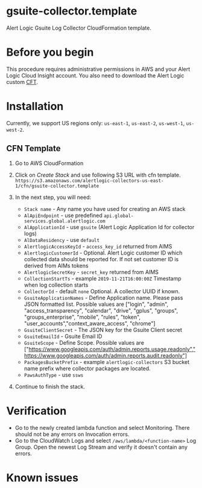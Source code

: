 # gsuite-collector.template

Alert Logic Gsuite Log Collector CloudFormation template.

 
# Before you begin

This procedure requires administrative permissions in AWS and your Alert Logic 
Cloud Insight account. You also need to download the Alert Logic custom [CFT](https://github.com/alertlogic/paws-collector/blob/master/collectors/gsuite/cfn/gsuite-collector.template).


# Installation

Currently, we support US regions only: `us-east-1`, `us-east-2`, `us-west-1`, 
`us-west-2`.


## CFN Template
1. Go to AWS CloudFormation 
1. Click on *Create Stack* and use following S3 URL with cfn template.
`https://s3.amazonaws.com/alertlogic-collectors-us-east-1/cfn/gsuite-collector.template`
1. In the next step, you will need:
   - `Stack name` - Any name you have used for creating an AWS stack
   - `AlApiEndpoint` - use predefined `api.global-services.global.alertlogic.com` 
   - `AlApplicationId` - use `gsuite` (Alert Logic Application Id for collector logs)  
   - `AlDataResidency` - use `default`
   - `AlertlogicAccessKeyId` - `access_key_id` returned from AIMS
   - `AlertlogicCustomerId` - Optional. Alert Logic customer ID which collected data should be reported for. If not set customer ID is derived from AIMs tokens
   - `AlertlogicSecretKey` - `secret_key` returned from AIMS
   - `CollectionStartTs` - example `2019-11-21T16:00:00Z` Timestamp when log collection starts
   - `CollectorId` - default `none` Optional. A collector UUID if known.
   - `GsuiteApplicationNames` - Define Application name. Please pass JSON formatted list. Possible values are ["login", "admin", "access_transparency", "calendar", "drive", "gplus", "groups", "groups_enterprise", "mobile", "rules", "token", "user_accounts","context_aware_access", "chrome"]
   - `GsuiteClientSecret` - The JSON key for the Gsuite Client secret
   - `GsuiteEmailId` - Gsuite Email ID
   - `GsuiteScope` - Define Scope. Possible values are ["https://www.googleapis.com/auth/admin.reports.usage.readonly","https://www.googleapis.com/auth/admin.reports.audit.readonly"]
   - `PackagesBucketPrefix` - example `alertlogic-collectors` S3 bucket name prefix where collector packages are located.
   - `PawsAuthType` - use `ssws`

1. Continue to finish the stack.


# Verification 
- Go to the newly created lambda function and select Monitoring. 
There should not be any errors on Invocation errors.
- Go to the CloudWatch Logs and select `/aws/lambda/<function-name>` Log 
Group. Open the newest Log Stream and verify it doesn't contain any errors.


# Known issues

